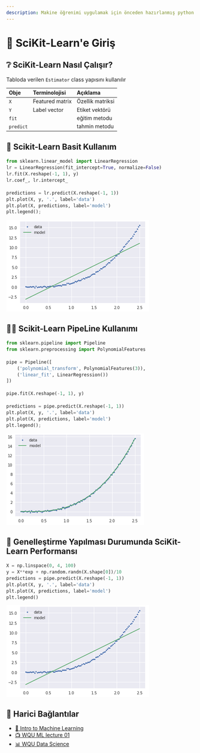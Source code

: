 ```yaml
---
description: Makine öğrenimi uygulamak için önceden hazırlanmış python paketine giriş.
---
```


# 🚶‍ SciKit-Learn'e Giriş

## ❔ SciKit-Learn Nasıl Çalışır?

Tabloda verilen `Estimator` class yapısını kullanılır

| Obje | Terminolojisi | Açıklama |
| :--- | :--- | :--- |
| `X` | Featured matrix | Özellik matriksi |
| `Y` | Label vector | Etiket vektörü |
| `fit` |  | eğitim metodu |
| `predict` |  | tahmin metodu |

## 👶 Scikit-Learn Basit Kullanım

```python
from sklearn.linear_model import LinearRegression
lr = LinearRegression(fit_intercept=True, normalize=False)
lr.fit(X.reshape(-1, 1), y)
lr.coef_, lr.intercept_

predictions = lr.predict(X.reshape(-1, 1))
plt.plot(X, y, '.', label='data')
plt.plot(X, predictions, label='model')
plt.legend();
```

![](../.gitbook/assets/image%20%2813%29.png)

## 👨‍💻 Scikit-Learn PipeLine Kullanımı

```python
from sklearn.pipeline import Pipeline
from sklearn.preprocessing import PolynomialFeatures

pipe = Pipeline([
    ('polynomial_transform', PolynomialFeatures(3)),
    ('linear_fit', LinearRegression())
])

pipe.fit(X.reshape(-1, 1), y)

predictions = pipe.predict(X.reshape(-1, 1))
plt.plot(X, y, '.', label='data')
plt.plot(X, predictions, label='model')
plt.legend();
```

![](../.gitbook/assets/image%20%281%29.png)

## 🦋 Genelleştirme Yapılması Durumunda SciKit-Learn Performansı

```python
X = np.linspace(0, 4, 100)
y = X**exp + np.random.randn(X.shape[0])/10
predictions = pipe.predict(X.reshape(-1, 1))
plt.plot(X, y, '.', label='data')
plt.plot(X, predictions, label='model')
plt.legend()
```

![](../.gitbook/assets/image%20%2823%29.png)

## 🔗 Harici Bağlantılar

* [📜 Intro to Machine Learning](https://github.com/yedhrab/YArtificalIntelligent/tree/88f012cd66170bd63be379c8400a3fb28e5bc634/0.2%20-%20Machine%20Learninig%20Notebooks/1%20-%20Eğitici%20Notebooklar/0%20-%20Intro%20to%20Machine%20Learning.ipynb)
* [📺 WQU ML lecture 01](https://www.youtube.com/watch?v=9J6FNvil6Gw&feature=youtu.be)
* [📊 WQU Data Science](https://wqu.org/programs/data-science)

